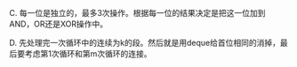 C. 每一位是独立的，最多3次操作。根据每一位的结果决定是把这一位加到AND，OR还是XOR操作中。

D. 先处理完一次循环中的连续为k的段。然后就是用deque给首位相同的消掉，最后要考虑第1次循环和第m次循环的连接。
